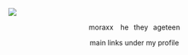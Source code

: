 ![](https://file.garden/Z5Uwg5B-RwipIeJ4/ddqkmbm-4d271077-25e1-4dbf-b49c-1c71a5b98158.png)
<p align= "center">
 moraxx ⠀he⠀they⠀ageteen
</p>
<p align= "center">
main links under my profile 
</p>

